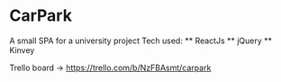 # CarPark
A small SPA for a university project
Tech used: 
** ReactJs
** jQuery
** Kinvey

Trello board -> https://trello.com/b/NzFBAsmt/carpark
